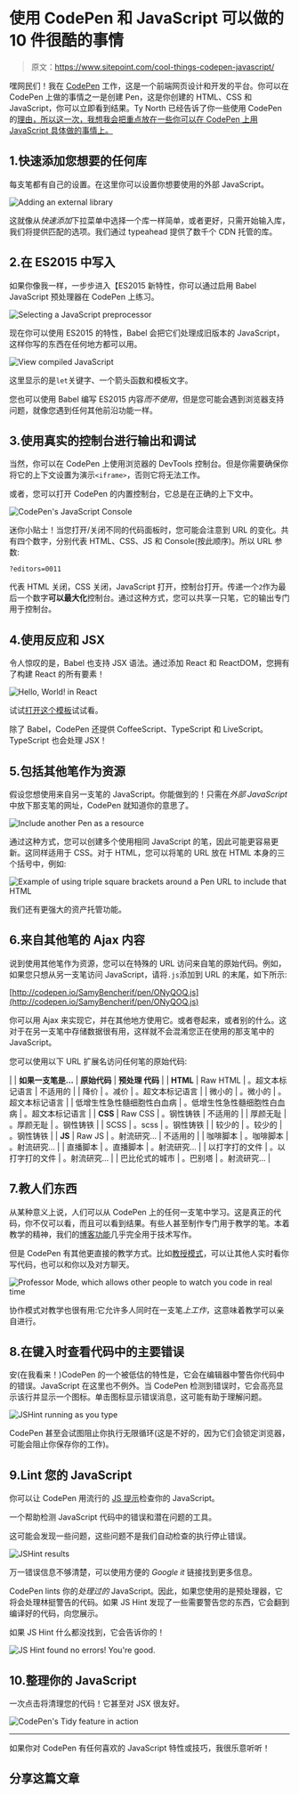 # 使用 CodePen 和 JavaScript 可以做的 10 件很酷的事情

> 原文：<https://www.sitepoint.com/cool-things-codepen-javascript/>

嘿网民们！我在 [CodePen](http://codepen.io/) 工作，这是一个前端网页设计和开发的平台。你可以在 CodePen 上做的事情之一是创建 Pen，这是你创建的 HTML、CSS 和 JavaScript，你可以立即看到结果。Ty North 已经告诉了你一些使用 CodePen 的[理由，所以这一次，我想我会把重点放在一些你可以在 CodePen 上用 JavaScript 具体做的事情上。](https://www.sitepoint.com/9-reasons-should-using-codepen/)

## 1.快速添加您想要的任何库

每支笔都有自己的设置。在这里你可以设置你想要使用的外部 JavaScript。

![Adding an external library](img/2bafc1a9b812cf6ed36171866b6ce22f.png)

这就像从*快速添加*下拉菜单中选择一个库一样简单，或者更好，只需开始输入库，我们将提供匹配的选项。我们通过 typeahead 提供了数千个 CDN 托管的库。

## 2.在 ES2015 中写入

如果你像我一样，一步步进入【ES2015 新特性，你可以通过启用 Babel JavaScript 预处理器在 CodePen 上练习。

![Selecting a JavaScript preprocessor](img/1341ca0019946fa4d42315aa5b004abe.png)

现在你可以使用 ES2015 的特性，Babel 会把它们处理成旧版本的 JavaScript，这样你写的东西在任何地方都可以用。

![View compiled JavaScript](img/a78519ed9fcf97b2213d62d38f22e892.png)

这里显示的是`let`关键字、一个箭头函数和模板文字。

您也可以使用 Babel 编写 ES2015 内容*而不使用*，但是您可能会遇到浏览器支持问题，就像您遇到任何其他前沿功能一样。

## 3.使用真实的控制台进行输出和调试

当然，你可以在 CodePen 上使用浏览器的 DevTools 控制台。但是你需要确保你将它的上下文设置为演示`<iframe>`，否则它将无法工作。

或者，您可以打开 CodePen 的内置控制台，它总是在正确的上下文中。

![CodePen's JavaScript Console](img/55126c3bc7ae3ab52b873c40a439fab7.png)

迷你小贴士！当您打开/关闭不同的代码面板时，您可能会注意到 URL 的变化。共有四个数字，分别代表 HTML、CSS、JS 和 Console(按此顺序)。所以 URL 参数:

```
?editors=0011 
```

代表 HTML 关闭，CSS 关闭，JavaScript 打开，控制台打开。传递一个`2`作为最后一个数字**可以最大化**控制台。通过这种方式，您可以共享一只笔，它的输出专门用于控制台。

## 4.使用反应和 JSX

令人惊叹的是，Babel 也支持 JSX 语法。通过添加 React 和 ReactDOM，您拥有了构建 React 的所有要素！

![Hello, World! in React](img/58f25491e67253a0a128cee225572ff3.png)

试试[打开这个模板](http://codepen.io/pen?template=yOmpBV)试试看。

除了 Babel，CodePen 还提供 CoffeeScript、TypeScript 和 LiveScript。TypeScript 也会处理 JSX！

## 5.包括其他笔作为资源

假设您想使用来自另一支笔的 JavaScript。你能做到的！只需在*外部 JavaScript* 中放下那支笔的网址，CodePen 就知道你的意思了。

![Include another Pen as a resource](img/41514a1e0c7484f8d8bfdf902d1aabed.png)

通过这种方式，您可以创建多个使用相同 JavaScript 的笔，因此可能更容易更新。这同样适用于 CSS。对于 HTML，您可以将笔的 URL 放在 HTML 本身的三个括号中，例如:

![Example of using triple square brackets around a Pen URL to include that HTML](img/4247ed87420289a49978a20fff798103.png)

我们还有更强大的资产托管功能。

## 6.来自其他笔的 Ajax 内容

说到使用其他笔作为资源，您可以在特殊的 URL 访问来自笔的原始代码。例如，如果您只想从另一支笔访问 JavaScript，请将`.js`添加到 URL 的末尾，如下所示:

[http://codepen.io/SamyBencherif/pen/ONyQOQ.js](http://codepen.io/SamyBencherif/pen/ONyQOQ.js)

你可以用 Ajax 来实现它，并在其他地方使用它。或者卷起来，或者别的什么。这对于在另一支笔中存储数据很有用，这样就不会混淆您正在使用的那支笔中的 JavaScript。

您可以使用以下 URL 扩展名访问任何笔的原始代码:

|  | **如果一支笔是…** | **原始代码** | **预处理
代码** |
| **HTML** | Raw HTML | 。超文本标记语言 | 不适用的 |
| 降价 | 。减价 | 。超文本标记语言 |
| 微小的 | 。微小的 | 。超文本标记语言 |
| 低增生性急性髓细胞性白血病 | 。低增生性急性髓细胞性白血病 | 。超文本标记语言 |
| **CSS** | Raw CSS | 。钢性铸铁 | 不适用的 |
| 厚颜无耻 | 。厚颜无耻 | 。钢性铸铁 |
| SCSS | 。scss | 。钢性铸铁 |
| 较少的 | 。较少的 | 。钢性铸铁 |
| **JS** | Raw JS | 。射流研究… | 不适用的 |
| 咖啡脚本 | 。咖啡脚本 | 。射流研究… |
| 直播脚本 | 。直播脚本 | 。射流研究… |
| 以打字打的文件 | 。以打字打的文件 | 。射流研究… |
| 巴比伦式的城市 | 。巴别塔 | 。射流研究… |

## 7.教人们东西

从某种意义上说，人们可以从 CodePen 上的任何一支笔中学习。这是真正的代码，你不仅可以看，而且可以看到结果。有些人甚至制作专门用于教学的笔。本着教学的精神，我们的[博客功能](http://codepen.io/blogging)几乎完全用于技术写作。

但是 CodePen 有其他更直接的教学方式。比如[教授模式](https://blog.codepen.io/documentation/pro-features/professor-mode/)，可以让其他人实时看你写代码，也可以和你以及对方聊天。

![Professor Mode, which allows other people to watch you code in real time](img/1c6c95e195f44970ef74537182bc29ad.png)

协作模式对教学也很有用:它允许多人同时在一支笔*上工作*，这意味着教学可以亲自进行。

## 8.在键入时查看代码中的主要错误

安(在我看来！)CodePen 的一个被低估的特性是，它会在编辑器中警告你代码中的错误。JavaScript 在这里也不例外。当 CodePen 检测到错误时，它会高亮显示该行并显示一个图标。单击图标显示错误消息，这可能有助于理解问题。

![JSHint running as you type](img/d528121f911202bdebdba01632210446.png)

CodePen 甚至会试图阻止你执行无限循环(这是不好的，因为它们会锁定浏览器，可能会阻止你保存你的工作)。

## 9.Lint 您的 JavaScript

你可以让 CodePen 用流行的 [JS 提示](http://jshint.com/)检查你的 JavaScript。

一个帮助检测 JavaScript 代码中的错误和潜在问题的工具。

这可能会发现一些问题，这些问题不是我们自动检查的执行停止错误。

![JSHint results](img/d0c9ea01d714e27f5c936625526d2afd.png)

万一错误信息不够清楚，可以使用方便的 *Google it* 链接找到更多信息。

CodePen lints 你的*处理过的* JavaScript。因此，如果您使用的是预处理器，它将会处理林挺警告的代码。如果 JS Hint 发现了一些需要警告您的东西，它会翻到编译好的代码，向您展示。

如果 JS Hint 什么都没找到，它会告诉你的！

![JS Hint found no errors! You're good.](img/a363458eed51cad69d60358eb1fca848.png)

## 10.整理你的 JavaScript

一次点击将清理您的代码！它甚至对 JSX 很友好。

![CodePen's Tidy feature in action](img/e3bf82dc417c91d7d61885f6b9452055.png)

* * *

如果你对 CodePen 有任何喜欢的 JavaScript 特性或技巧，我很乐意听听！

## 分享这篇文章